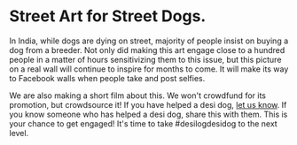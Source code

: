 <!--
Title: Street art for street dogs "Desi Log Desi Dog"
-->

Street Art for Street Dogs.
=====

In India, while dogs are dying on street, majority of people insist on buying a dog from a breeder. Not only did making this art engage close to a hundred people in a matter of hours sensitivizing them to this issue, but this picture on a real wall will continue to inspire for months to come. It will make its way to Facebook walls when people take and post selfies.

We are also making a short film about this. We won't crowdfund for its promotion, but crowdsource it! If you have helped a desi dog, [let us know](?p=contact "contact us"). If you know someone who has helped a desi dog, share this with them. This is your chance to get engaged! It's time to take ‪#‎desilogdesidog‬ to the next level.
